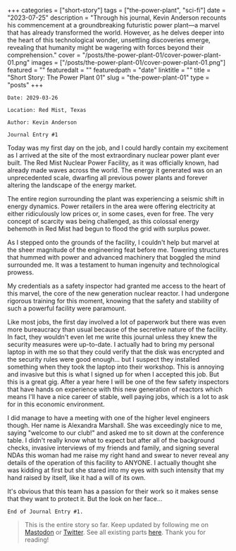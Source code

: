 +++
categories = ["short-story"]
tags = ["the-power-plant", "sci-fi"]
date = "2023-07-25"
description = "Through his journal, Kevin Anderson recounts his commencement at a groundbreaking futuristic power plant—a marvel that has already transformed the world. However, as he delves deeper into the heart of this technological wonder, unsettling discoveries emerge, revealing that humanity might be wagering with forces beyond their comprehension."
cover = "/posts/the-power-plant-01/cover-power-plant-01.png"
images = ["/posts/the-power-plant-01/cover-power-plant-01.png"]
featured = ""
featuredalt = ""
featuredpath = "date"
linktitle = ""
title = "Short Story: The Power Plant 01"
slug = "the-power-plant-01"
type = "posts"
+++

```
Date: 2029-03-26

Location: Red Mist, Texas

Author: Kevin Anderson

Journal Entry #1
```

Today was my first day on the job, and I could hardly contain my excitement as I arrived at the site of the most extraordinary nuclear power plant ever built. The Red Mist Nuclear Power Facility, as it was officially known, had already made waves across the world. The energy it generated was on an unprecedented scale, dwarfing all previous power plants and forever altering the landscape of the energy market.

The entire region surrounding the plant was experiencing a seismic shift in energy dynamics. Power retailers in the area were offering electricity at either ridiculously low prices or, in some cases, even for free. The very concept of scarcity was being challenged, as this colossal energy behemoth in Red Mist had begun to flood the grid with surplus power.

As I stepped onto the grounds of the facility, I couldn't help but marvel at the sheer magnitude of the engineering feat before me. Towering structures that hummed with power and advanced machinery that boggled the mind surrounded me. It was a testament to human ingenuity and technological prowess.

My credentials as a safety inspector had granted me access to the heart of this marvel, the core of the new generation nuclear reactor. I had undergone rigorous training for this moment, knowing that the safety and stability of such a powerful facility were paramount.

Like most jobs, the first day involved a lot of paperwork but there was even more bureaucracy than usual because of the secretive nature of the facility. In fact, they wouldn't even let me write this journal unless they knew the security measures were up-to-date. I actually had to bring my personal laptop in with me so that they could verify that the disk was encrypted and the security rules were good enough... but I suspect they installed something when they took the laptop into their workshop. This is annoying and invasive but this is what I signed up for when I accepted this job. But this is a great gig. After a year here I will be one of the few safety inspectors that have hands on experience with this new generation of reactors which means I'll have a nice career of stable, well paying jobs, which is a lot to ask for in this economic environment.

I did manage to have a meeting with one of the higher level engineers though. Her name is Alexandra Marshall. She was exceedingly nice to me, saying "welcome to our club!" and asked me to sit down at the conference table. I didn't really know what to expect but after all of the background checks, invasive interviews of my friends and family, and signing several NDAs this woman had me raise my right hand and swear to never reveal any details of the operation of this facility to ANYONE. I actually thought she was kidding at first but she stared into my eyes with such intensity that my hand raised by itself, like it had a will of its own.

It's obvious that this team has a passion for their work so it makes sense that they want to protect it. But the look on her face...

```
End of Journal Entry #1.
```

<!-- > You reached the end of this part. [Continue to part 2.](/posts/the-power-plant-02) -->

> This is the entire story so far. Keep updated by following me on [Mastodon](https://infosec.exchange/@sudorandom) or [Twitter](https://twitter.com/sudorandom/). See all existing parts [here](/tags/the-power-plant/). Thank you for reading!
